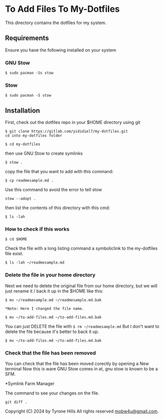 # To Add Files To My-Dotfiles

This directory contains the dotfiles for my system.

## Requirements

Ensure you have the following installed on your system

### GNU Stow

```
$ sudo pacman -Ss stow
```

### Stow

```
$ sudo pacman -S stow
```

## Installation

First, check out the dotfiles repo in your $HOME directory using git

```
$ git clone https://gitlab.com/yididiel7/my-dotfiles.git
cd into my-dotfiles folder
```

```
$ cd my-dotfiles
```

then use GNU Stow to create symlinks

```
$ stow .
```

copy the file that you want to add with this command:

```
$ cp readmesample.md . 
```

Use this command to avoid the error to tell stow

```
stow --adopt .
```
then list the contents of this directory with this cmd:

```
$ ls -lah
```

### How to check if this works

```
$ cd $HOME
```

Check the file with a long listing command a symboliclink to the my-dotfiles file exist.

```
$ ls -lah ~/readmesample.md
```

### Delete the file in your home directory

Next we need to delete the original file from our home directory, but we will
just rename it / back it up in the $HOME like this:

```
$ mv ~/readmesample.md ~/readmesample.md.bak

*Note: Here I changed the file name.

$ mv ~/to-add-files.md ~/to-add-files.md.bak
```

You can just DELETE the file with `$ rm ~/readmesample.md` But I don't want to delete the file because it's better to back it up.

```
$ mv ~/to-add-files.md ~/to-add-files.md.bak
```

### Check that the file has been removed

You can check that the file has been moved corectly by opening a New terminal
Now this is ware GNU Stow comes in at, gnu stow is known to be a SFM. 

*Symlink Farm Manager

The command to see your changes on the file.

```
git diff .
```

Copyright (C) 2024 by Tyrone Hills All rights reserved <mobw4u@gmail.com>.
